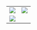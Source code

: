 <table>
  <tr>
    <td>
      <img src="https://github-readme-stats.vercel.app/api?username=Cutiepie4&show_icons=true&theme=tokyonight" />
    </td>
    <td>
      <img src="https://github-readme-stats.vercel.app/api/top-langs/?username=Cutiepie4&layout=compact&show_icons=true&theme=tokyonight" />
    </td>
  </tr>
  <tr>
    <td>
      <img src="http://github-readme-streak-stats.herokuapp.com?user=Cutiepie4&theme=tokyonight" />
    </td>
  </tr>
</table>

